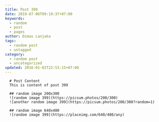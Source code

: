```yaml
---
title: Post 399
date: 2019-07-06T09:19:37+07:00
keywords:
  - random
  - post
  - pages
author: Dimas Lanjaka
tags:
  - random post
  - untagged
category:
  - random post
  - uncategorized
updated: 2016-01-02T22:53:15+07:00
---
```


      # Post Content
      This is content of post 399

      ## random image 200x300
      ![random image 399](https://picsum.photos/200/300)
      ![another random image 399](https://picsum.photos/200/300?random=1)

      ## random image 640x480
      ![random image 399](https://placeimg.com/640/480/any)
      